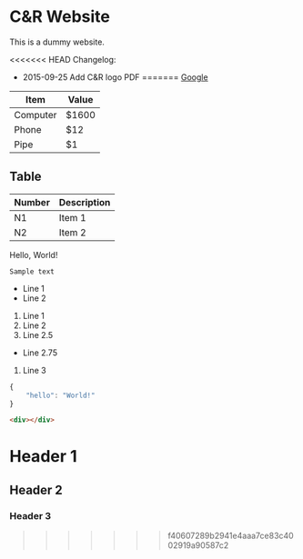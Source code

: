 # C&R Website

This is a dummy website.

<<<<<<< HEAD
Changelog:
* 2015-09-25 Add C&R logo PDF
=======
[Google](http://www.google.com/)

Item     | Value
-------- | ---
Computer | $1600
Phone    | $12
Pipe     | $1

## Table

Number | Description
------ | -----------
N1     | Item 1
N2     | Item 2

Hello, World!

`Sample text`

* Line 1
* Line 2



1. Line 1
1. Line 2
1. Line 2.5
  * Line 2.75
1. Line 3

``` js
{
	"hello": "World!"
}
```

``` html
<div></div>
```

# Header 1
## Header 2
### Header 3
>>>>>>> f40607289b2941e4aaa7ce83c4002919a90587c2
